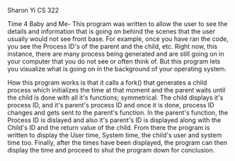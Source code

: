 Sharon Yi CS 322

Time 4 Baby and Me-
This program was written to allow the user to see the details and information that is going on behind the scenes that the user usually would not see front base. 
For example, once you have ran the code, you see the Process ID's of the parent and the child, etc. Right now, this instance, there are many process being generated and are still going on in your computer that you do not see or often think of. But this program lets you visualize what is going on in the background of your operating system.

How this program works is that it calls a fork() that generates a child process which initializes the time at that moment and the parent waits until the child is done with all it's functions; symmetrical. The child displays it's process ID, and it's parent's process ID and once it is done, process ID changes and gets sent to the parent's function. In the parent's function, the Process ID is dislayed and also it's parent's ID is displayed along with the Child's ID and the return value of the child. From there the program is written to display the User time, System time, the child's user and system time too. Finally, after the times have been displayed, the program can then display the time and proceed to shut the program down for conclusion. 

